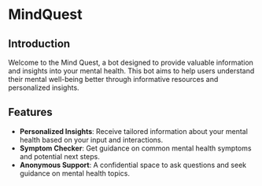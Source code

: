 # MindQuest
## Introduction
Welcome to the Mind Quest, a bot designed to provide valuable information and insights into your mental health. This bot aims to help users understand their mental well-being better through informative resources and personalized insights.
## Features
* **Personalized Insights**: Receive tailored information about your mental health based on your input and interactions.
* **Symptom Checker**: Get guidance on common mental health symptoms and potential next steps.
* **Anonymous Support**: A confidential space to ask questions and seek guidance on mental health topics.

  
